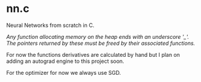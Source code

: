 # nn.c
Neural Networks from scratch in C.

*Any function allocating memory on the heap ends with an underscore '_'.*\
*The pointers returned by these must be freed by their associated functions.*

For now the functions derivatives are calculated by hand but I plan on adding an autograd engine to this project soon.

For the optimizer for now we always use SGD.
